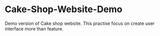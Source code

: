 # Cake-Shop-Website-Demo
Demo version of Cake shop website. This practise focus on create user interface more than feature.
